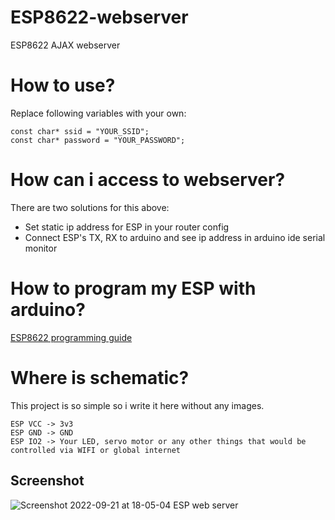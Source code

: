 # ESP8622-webserver
ESP8622 AJAX webserver

# How to use?
Replace following variables with your own:
```
const char* ssid = "YOUR_SSID";
const char* password = "YOUR_PASSWORD";
```

# How can i access to webserver?
There are two solutions for this above:
- Set static ip address for ESP in your router config
- Connect ESP's TX, RX to arduino and see ip address in arduino ide serial monitor

# How to program my ESP with arduino?
[ESP8622 programming guide](https://github.com/mohamadkhalaj/esp8266-programming-guide/blob/main/README.md)

# Where is schematic?
This project is so simple so i write it here without any images.
```
ESP VCC -> 3v3
ESP GND -> GND
ESP IO2 -> Your LED, servo motor or any other things that would be controlled via WIFI or global internet
```

## Screenshot
![Screenshot 2022-09-21 at 18-05-04 ESP web server](https://user-images.githubusercontent.com/62938359/191518216-8723569e-b27e-40c4-bb7f-744f081eec82.png)
